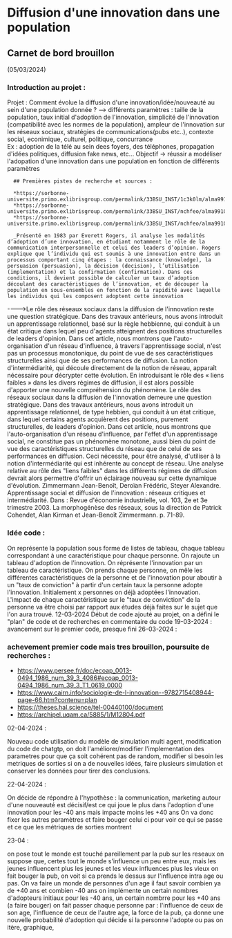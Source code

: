# Diffusion d'une innovation dans une population

## Carnet de bord brouillon
(05/03/2024)
### Introduction au projet : 
  Projet : Comment évolue la diffusion d'une innovation/idée/nouveauté au sein d'une population donnée ?
      --> différents paramètres : taille de la population, taux initial d'adoption de l'innovation, simplicité de l'innovation (compatibilité avec les normes de la population), ampleur de l'innovation sur les réseaux sociaux, stratégies de                         communications(pubs etc..), contexte social, econimique, culturel, politique, concurrance  
      Ex : adoption de la télé au sein dees foyers, des téléphones, propagation d'idées politiques, diffusion fake news, etc...
      Objectif -> réussir a modéliser l'adopation d'une innovation dans une population en fonction de différents paramètres
      
      ## Premières pistes de recherche et sources :
      
      *https://sorbonne-universite.primo.exlibrisgroup.com/permalink/33BSU_INST/1c3k0lm/alma991002877559806616
      *https://sorbonne-universite.primo.exlibrisgroup.com/permalink/33BSU_INST/nchfeo/alma991004932294606616
      *https://sorbonne-universite.primo.exlibrisgroup.com/permalink/33BSU_INST/nchfeo/alma991005264828406616
      
      _Présenté en 1983 par Everett Rogers, il analyse les modalités d’adoption d’une innovation, en étudiant notamment le rôle de la communication interpersonnelle et celui des leaders d’opinion. Rogers explique que l’individu qui est soumis à une innovation entre dans un processus comportant cinq étapes : la connaissance (knowledge), la persuasion (persuasion), la décision (decision), l’utilisation (implementation) et la confirmation (confirmation). Dans ces conditions, il devient possible de calculer un taux d’adoption découlant des caractéristiques de l’innovation, et de découper la population en sous-ensembles en fonction de la rapidité avec laquelle les individus qui les composent adoptent cette innovation
  ---->Le rôle des réseaux sociaux dans la diffusion de l'innovation reste une question stratégique. Dans des travaux antérieurs, nous avons introduit un apprentissage relationnel, basé sur la règle hebbienne, qui conduit à un état critique dans  lequel peu d'agents atteignent des positions structurelles de leaders d'opinion. Dans cet article, nous montrons que l'auto-organisation d'un réseau d'influence, à travers l'apprentissage social, n'est pas un processus monotonique, du point de vue de ses caractéristiques structurelles ainsi que de ses performances de diffusion. La notion d'intermédiarité, qui découle directement de la notion de réseau, apparaît nécessaire pour décrypter cette évolution. En introduisant le rôle des « liens faibles » dans les divers régimes de diffusion, il est alors possible d'apporter une nouvelle compréhension du phénomène. Le rôle des réseaux sociaux dans la diffusion de l'innovation demeure une question stratégique. Dans des travaux antérieurs, nous avons introduit un apprentissage relationnel, de type hebbien, qui conduit à un état critique, dans lequel certains agents acquièrent des positions, purement structurelles, de leaders d'opinion. Dans cet article, nous montrons que l'auto-organisation d'un réseau d'influence, par l'effet d'un apprentissage social, ne constitue pas un phénomène monotone, aussi bien du point de vue des caractéristiques structurelles du réseau que de celui de ses performances en diffusion. Ceci nécessite, pour être analysé, d'utiliser à la notion d'intermédiarité qui est inhérente au concept de réseau. Une analyse relative au rôle des "liens faibles" dans les différents régimes de diffusion devrait alors permettre d'offrir un éclairage nouveau sur cette dynamique d'évolution. Zimmermann Jean-Benoît, Deroïan Frédéric, Steyer Alexandre. Apprentissage social et diffusion de l'innovation : réseaux critiques et intermédiarité. Dans : Revue d'économie industrielle, vol. 103, 2e et 3e trimestre 2003. La morphogénèse des réseaux, sous la direction de Patrick Cohendet, Alan Kirman et Jean-Benoît Zimmermann. p. 71-89. 

### Idée code : 

On représente la population sous forme de listes de tableau, chaque tableau correspondant à une caractéristique pour chaque personne. On rajoute un tableau d'adoption de l'innovation. On réprésente l'innovation par un tableau de caractéristique. On prends chaque personne, on mêle les différentes caractéristiques de la personne et de l'innovation pour aboutir à un "taux de conviction" à partir d'un certain taux la personne adopte l'innovation. Initialement x personnes on déjà adoptées l'innovation. L'impact de chaque caractéristique sur le "taux de conviction" de la personne va être choisi par rapport aux études déjà faites sur le sujet que l'on aura trouvé. 
12-03-2024
Début de code ajouté au projet, on a défini le "plan" de code et de recherches en commentaire du code
19-03-2024 :
avancement sur le premier code, presque fini
26-03-2024 :
### achevement premier code mais tres brouillon, poursuite de recherches :
* https://www.persee.fr/doc/ecoap_0013-0494_1986_num_39_3_4086#ecoap_0013-0494_1986_num_39_3_T1_0619_0000
* https://www.cairn.info/sociologie-de-l-innovation--9782715408944-page-66.htm?contenu=plan
* https://theses.hal.science/tel-00440100/document
* https://archipel.uqam.ca/5885/1/M12804.pdf

02-04-2024 :

Nouveau code utilisation du modèle de simulation multi agent, modification du code de chatgtp, on doit l'améliorer/modifier l'implementation des parametres pour que ça soit cohérent pas de random, modifier si besoin les metriques de sorties si on a de nouvelles idées, faire plusieurs simulation et conserver les données pour
tirer des conclusions.


22-04-2024 : 

On décide de répondre à l'hypothèse : la communication, marketing autour d'une nouveauté est décisif/est ce qui joue le plus dans l'adoption d'une innovation pour les -40 ans mais impacte moins les +40 ans
On va donc fixer les autres paramètres et faire bouger celui ci pour voir ce qui se passe et ce que les métriques de sorties montrent


23-04 :

on pose tout le monde est touché pareillement par la pub sur les reseaux
on suppose que, certes tout le monde s'influence un peu entre eux, mais les jeunes influencent plus les jeunes et les vieux influences plus les vieux 
on fait bouger la pub, on voit si ca prends le dessus sur l'influence intra age ou pas. 
On va faire un monde de personnes d'un age
il faut savoir combien ya de +40 ans et combien -40 ans 
on implémente un certain nombres d'adopteurs initiaux pour les -40 ans, un certain nombrre pour les +40 ans (a faire bouger)
on fait passer chaque personne par : l'influence de ceux de son age, l'influence de ceux de l'autre age, la force de la pub, ça donne une nouvelle probabilité d'adoption qui décide si la personne l'adopte ou pas
on itère, graphique,

